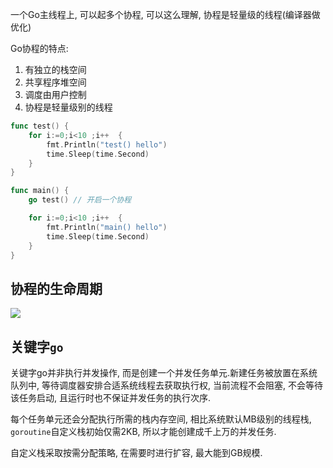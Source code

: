 一个Go主线程上, 可以起多个协程, 可以这么理解, 协程是轻量级的线程(编译器做优化)

Go协程的特点:

1. 有独立的栈空间
2. 共享程序堆空间
3. 调度由用户控制
4. 协程是轻量级别的线程



```go
func test() {
	for i:=0;i<10 ;i++  {
		fmt.Println("test() hello")
		time.Sleep(time.Second)
	}
}

func main() {
	go test() // 开启一个协程

	for i:=0;i<10 ;i++  {
		fmt.Println("main() hello")
		time.Sleep(time.Second)
	}
}

```

## 协程的生命周期

![](https://youpaiyun.zongqilive.cn/image/006tNc79ly1g295s4uivqj30iq0g6q3g.jpg)

## 关键字`go`

关键字go并非执行并发操作, 而是创建一个并发任务单元.新建任务被放置在系统队列中, 等待调度器安排合适系统线程去获取执行权, 当前流程不会阻塞, 不会等待该任务启动, 且运行时也不保证并发任务的执行次序.

每个任务单元还会分配执行所需的栈内存空间, 相比系统默认MB级别的线程栈, `goroutine`自定义栈初始仅需2KB, 所以才能创建成千上万的并发任务. 

自定义栈采取按需分配策略, 在需要时进行扩容, 最大能到GB规模.





























